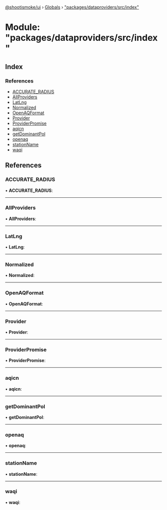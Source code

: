 [@shootismoke/ui](../README.md) › [Globals](../globals.md) › ["packages/dataproviders/src/index"](_packages_dataproviders_src_index_.md)

# Module: "packages/dataproviders/src/index"

## Index

### References

* [ACCURATE_RADIUS](_packages_dataproviders_src_index_.md#accurate_radius)
* [AllProviders](_packages_dataproviders_src_index_.md#allproviders)
* [LatLng](_packages_dataproviders_src_index_.md#latlng)
* [Normalized](_packages_dataproviders_src_index_.md#normalized)
* [OpenAQFormat](_packages_dataproviders_src_index_.md#openaqformat)
* [Provider](_packages_dataproviders_src_index_.md#provider)
* [ProviderPromise](_packages_dataproviders_src_index_.md#providerpromise)
* [aqicn](_packages_dataproviders_src_index_.md#aqicn)
* [getDominantPol](_packages_dataproviders_src_index_.md#getdominantpol)
* [openaq](_packages_dataproviders_src_index_.md#openaq)
* [stationName](_packages_dataproviders_src_index_.md#stationname)
* [waqi](_packages_dataproviders_src_index_.md#waqi)

## References

###  ACCURATE_RADIUS

• **ACCURATE_RADIUS**:

___

###  AllProviders

• **AllProviders**:

___

###  LatLng

• **LatLng**:

___

###  Normalized

• **Normalized**:

___

###  OpenAQFormat

• **OpenAQFormat**:

___

###  Provider

• **Provider**:

___

###  ProviderPromise

• **ProviderPromise**:

___

###  aqicn

• **aqicn**:

___

###  getDominantPol

• **getDominantPol**:

___

###  openaq

• **openaq**:

___

###  stationName

• **stationName**:

___

###  waqi

• **waqi**:
